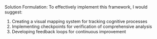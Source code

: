 Solution Formulation:
To effectively implement this framework, I would suggest:
1. Creating a visual mapping system for tracking cognitive processes
2. Implementing checkpoints for verification of comprehensive analysis
3. Developing feedback loops for continuous improvement